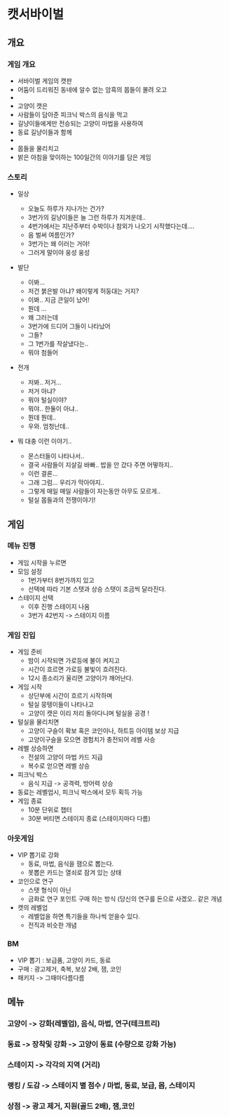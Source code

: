 # 캣서바이벌
## 개요
### 게임 개요
- 서바이벌 게임의 캣판
- 어둠이 드리워진 동네에 알수 없는 암흑의 몹들이 몰려 오고 
- 
- 고양이 캣은
- 사람들이 담아준 피크닉 박스의 음식을 먹고
- 길냥이들에게만 전승되는 고양이 마법을 사용하여 
- 동료 길냥이들과 함께 
- 
- 몹들을 물리치고 
- 밝은 아침을 맞이하는 100일간의 이야기를 담은 게임

### 스토리
- 일상
  -  오늘도 하루가 지나가는 건가?
  - 3번가의 길냥이들은 늘 그런 하루가 지겨운데..
  - 4번가에서는 지난주부터 수박이나 참외가 나오기 시작했다는데....
  - 음 벌써 여름인가? 
  - 3번가는 왜 이러는 거야!
  - 그러게 말이야 웅성 웅성
   
- 발단
  - 이봐...
  - 저건 붉은발 아냐? 왜이렇게 허둥대는 거지?
  - 이봐.. 지금 큰일이 났어!
  - 뭔데 ... 
  - 왜 그러는데 
  - 3번가에 드디어 그들이 나타났어
  - 그들?
  - 그 1번가를 작살냈다는..
  - 뭐야 첨들어
- 전개
  - 저봐.. 저거... 
  - 저거 아냐?
  - 뭐야 털실이야?
  - 뭐야.. 한둘이 아냐.. 
  - 뭔데 뭔데..
  - 우와. 엄청난데..
- 뭐 대충 이런 이야기..
  - 몬스터들이 나타나서.. 
  - 결국 사람들이 지살길 바빠.. 밥을 안 갔다 주면 어떻하지.. 
  - 이런 결론... 
  - 그래 그럼... 우리가 막아야지.. 
  - 그렇게 매일 매일 사람들이 자는동안 아무도 모르게..
  - 털실 몹들과의 전쟁이야기!    

## 게임
### 메뉴 진행 
- 게임 시작을 누르면
- 모임 설정 
    - 1번가부터 8번가까지 있고 
    - 선택에 따라 기본 스탯과 상승 스탯이 조금씩 달라진다.
- 스테이지 선택
    - 이후 진행 스테이지 나옴
    - 3번가 42번지 -> 스테이지 이름
        
### 게임 진입
- 게임 준비
  - 밤이 시작되면 가로등에 불이 켜지고 
  - 시간이 흐르면 가로등 불빛이 흐려진다.
  - 12시 종소리가 울리면 고양이가 깨어난다. 
- 게임 시작
   - 상단부에 시간이 흐르기 시작하며 
   - 털실 뭉텡이들이 나타나고
   - 고양이 캣은 이리 저리 돌아다니며 털실을 공경 !
- 털실을 물리치면
   - 고양이 구슬이 확보 혹은 코인이나, 하트등 아이템 보상 지급
   - 고양이구슬을 모으면 경험치가 충전되어 레벨 사승
- 레벨 상승하면
   - 전설의 고양이 마법 카드 지급
   - 복수로 얻으면 레벨 상승
- 피크닉 박스
   - 음식 지급 -> 공격력, 방어력 상승
- 동료는 레벨업시, 피크닉 박스에서 모두 획득 가능
- 게임 종료
   - 10분 단위로 챕터
   - 30분 버티면 스테이지 종료 (스테이지마다 다름)

### 아웃게임
- VIP 뽑기로 강화 
   - 동료, 마법, 음식을 잼으로 뽑는다. 
   - 못뽑은 카드는 열쇠로 잠겨 있는 상태
- 코인으로 연구
   - 스탯 형식이 아닌 
   - 금화로 연구 포인트 구매 하는 방식 (당신의 연구를 돈으로 사겠오.. 같은 개념
- 캣의 레벨업
   - 레벨업을 하면 특기들을 하나씩 얻을수 있다. 
   - 전직과 비슷한 개념
  
### BM
- VIP 뽑기 : 보급품, 고양이 카드, 동료
- 구매 : 광고제거, 축복, 보상 2배, 잼, 코인
- 패키지 -> 그때마다름다름

## 메뉴
### 고양이 -> 강화(레벨업), 음식, 마법, 연구(테크트리)
### 동료 -> 장착및 강화 -> 고양이 동료 (수량으로 강화 가능)
### 스테이지 -> 각각의 지역 (거리) 
### 랭킹 / 도감 -> 스테이지 별 점수 / 마법, 동료, 보급, 몹, 스테이지
### 상점 -> 광고 제거, 지원(골드 2배), 잼,코인
